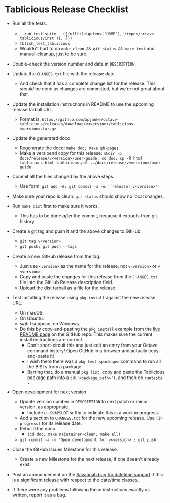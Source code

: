 # Tablicious Release Checklist

* Run all the tests.
  * `__run_test_suite__ ({fullfile(getenv('HOME'),'/repos/octave-tablicious/inst')}, {})`
  * `tblish_test_tablicious`
  * Wouldn't hurt to do `make clean && git status && make test` and manual-cleanup, just to be sure.
* Double-check the version number and date in `DESCRIPTION`.
* Update the `CHANGES.txt` file with the release date.
  * And check that it has a complete change list for the release. This _should_ be done as changes are committed, but we're not great about that.
* Update the installation instructions in README to use the upcoming release tarball URL.
  * Format is: `https://github.com/apjanke/octave-tablicious/releases/download/v<version>/tablicious-<version>.tar.gz`
* Update the generated doco
  * Regenerate the doco: `make doc; make gh-pages`
  * Make a versioend copy for this release: `mkdir -p docs/release/v<version>/user-guide; cd doc; cp -R html tablicious.html tablicious.pdf ../docs/release/v<version>/user-guide`
* Commit all the files changed by the above steps.
  * Use form: `git add -A; git commit -a -m '[release] v<version>'`
* Make sure your repo is clean: `git status` should show no local changes.
* Run `make dist` first to make sure it works.
  * This has to be done *after* the commit, because it extracts from git history.
* Create a git tag and push it and the above changes to GitHub.
  * `git tag v<version>`
  * `git push; git push --tags`
* Create a new GitHub release from the tag.
  * Just use `<version>` as the name for the release, not `v<version>` or `v <version>`.
  * Copy and paste the changes for this release from the `CHANGES.txt` file into the GitHub Release description field.
  * Upload the dist tarball as a file for the release.
* Test installing the release using `pkg install` against the new release URL.
  * On macOS.
  * On Ubuntu.
  * _sigh_ I suppose, on Windows.
  * Do this by copy-and-pasting the `pkg install` example from the
    [live README page](https://github.com/apjanke/octave-tablicious/blob/master/README.md)
    on the GitHub repo. This makes sure the current install instructions are correct.
    * Don't short-circuit this and just edit an entry from your Octave command history! Open GitHub in a browser and actually copy-and-paste it!
    * I wish there there was a `pkg test <package>` command to run all the BISTs from a package.
    * Barring that, do a manual `pkg list`, copy and paste the Tablicious package path into a `cd('<package_path>')`, and then do `runtests .`
* Open development for next version
  * Update version number in `DESCRIPTION` to next patch or minor version, as appropriate.
    * Include a `-SNAPSHOT` suffix to indicate this is a work in progress.
  * Add a section to `CHANGES.txt` for the new upcoming release. Use `(in progress)` for its release date.
  * Rebuild the doco.
    * `(cd doc; make maintainer-clean; make all)`
  * `git commit -a -m 'Open development for v<version>'; git push`
* Close the GitHub Issues Milestone for this release.
  * Create a new Milestone for the next release, if one doesn't already exist.
* Post an announcement on the [Savannah bug for datetime support](https://savannah.gnu.org/bugs/index.php?47032) if this is a significant release with respect to the date/time classes.

* If there were any problems following these instructions exactly as written, report it as a bug.
